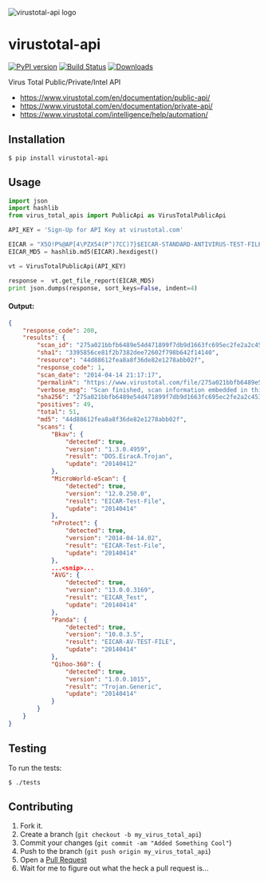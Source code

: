 ![virustotal-api logo](https://raw.githubusercontent.com/blacktop/virustotal-api/master/doc/logo.png)

virustotal-api
==============

[![PyPI version](https://badge.fury.io/py/virustotal-api.svg)](http://badge.fury.io/py/virustotal-api)
[![Build Status](https://travis-ci.org/blacktop/virustotal-api.svg?branch=master)](https://travis-ci.org/blacktop/virustotal-api)
[![Downloads](https://pypip.in/download/virustotal-api/badge.png)](https://pypi.python.org/pypi/virustotal-api/)

Virus Total Public/Private/Intel API

- https://www.virustotal.com/en/documentation/public-api/
- https://www.virustotal.com/en/documentation/private-api/
- https://www.virustotal.com/intelligence/help/automation/

Installation
-----------

    $ pip install virustotal-api


Usage
-----
```python
import json
import hashlib
from virus_total_apis import PublicApi as VirusTotalPublicApi

API_KEY = 'Sign-Up for API Key at virustotal.com'

EICAR = "X5O!P%@AP[4\PZX54(P^)7CC)7}$EICAR-STANDARD-ANTIVIRUS-TEST-FILE!$H+H*"
EICAR_MD5 = hashlib.md5(EICAR).hexdigest()

vt = VirusTotalPublicApi(API_KEY)

response =  vt.get_file_report(EICAR_MD5)
print json.dumps(response, sort_keys=False, indent=4)
```

#### Output:
```json
{
    "response_code": 200,
    "results": {
        "scan_id": "275a021bbfb6489e54d471899f7db9d1663fc695ec2fe2a2c4538aabf651fd0f-1397510237",
        "sha1": "3395856ce81f2b7382dee72602f798b642f14140",
        "resource": "44d88612fea8a8f36de82e1278abb02f",
        "response_code": 1,
        "scan_date": "2014-04-14 21:17:17",
        "permalink": "https://www.virustotal.com/file/275a021bbfb6489e54d471899f7db9d1663fc695ec2fe2a2c4538aabf651fd0f/analysis/1397510237/",
        "verbose_msg": "Scan finished, scan information embedded in this object",
        "sha256": "275a021bbfb6489e54d471899f7db9d1663fc695ec2fe2a2c4538aabf651fd0f",
        "positives": 49,
        "total": 51,
        "md5": "44d88612fea8a8f36de82e1278abb02f",
        "scans": {
            "Bkav": {
                "detected": true,
                "version": "1.3.0.4959",
                "result": "DOS.EiracA.Trojan",
                "update": "20140412"
            },
            "MicroWorld-eScan": {
                "detected": true,
                "version": "12.0.250.0",
                "result": "EICAR-Test-File",
                "update": "20140414"
            },
            "nProtect": {
                "detected": true,
                "version": "2014-04-14.02",
                "result": "EICAR-Test-File",
                "update": "20140414"
            },
            ...<snip>...
            "AVG": {
                "detected": true,
                "version": "13.0.0.3169",
                "result": "EICAR_Test",
                "update": "20140414"
            },
            "Panda": {
                "detected": true,
                "version": "10.0.3.5",
                "result": "EICAR-AV-TEST-FILE",
                "update": "20140414"
            },
            "Qihoo-360": {
                "detected": true,
                "version": "1.0.0.1015",
                "result": "Trojan.Generic",
                "update": "20140414"
            }
        }
    }
}
```

Testing
-------

To run the tests:

    $ ./tests

Contributing
------------

1. Fork it.
2. Create a branch (`git checkout -b my_virus_total_api`)
3. Commit your changes (`git commit -am "Added Something Cool"`)
4. Push to the branch (`git push origin my_virus_total_api`)
5. Open a [Pull Request](https://github.com/blacktop/virustotal-api/pulls)
6. Wait for me to figure out what the heck a pull request is...
